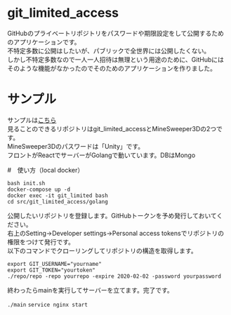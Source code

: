 # git_limited_access

GitHubのプライベートリポジトリをパスワードや期限設定をして公開するためのアプリケーションです。  
不特定多数に公開はしたいが、パブリックで全世界には公開したくない。  
しかし不特定多数なので一人一人招待は無理という用途のために、GitHubにはそのような機能がなかったのでそのためのアプリケーションを作りました。  
  
# サンプル

サンプルは[こちら](http://35.233.244.144/)  
見ることのできるリポジトリはgit_limited_accessとMineSweeper3Dの2つです。  
MineSweeper3Dのパスワードは「Unity」です。  
フロントがReactでサーバーがGolangで動いています。DBはMongo  

#　使い方（local docker）  
  
`bash init.sh`  
`docker-compose up -d`  
`docker exec -it git_limited bash`  
`cd src/git_limited_access/golang`  
  
公開したいリポジトリを登録します。GitHubトークンを予め発行しておいてください。  
右上のSetting→Developer settings→Personal access tokensでリポジトリの権限をつけて発行です。  
以下のコマンドでクローリングしてリポジトリの構造を取得します。  
  
`export GIT_USERNAME="yourname"`  
`export GIT_TOKEN="yourtoken"`  
`./repo/repo -repo yourrepo -expire 2020-02-02 -password yourpassword`  
  
終わったらmainを実行してサーバーを立てます。完了です。  
  
`./main`
`service nginx start`
